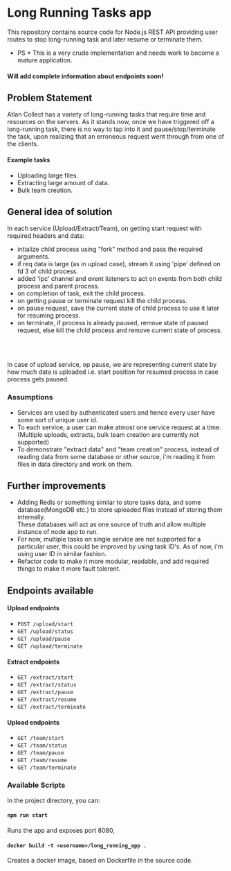 # Long Running Tasks app
This repository contains source code for Node.js REST API providing user routes to stop long-running task and later resume or terminate them.
<br />
* PS * This is a very crude implementation and needs work to become a mature application.

#### Will add complete information about endpoints soon!

## Problem Statement
Atlan Collect has a variety of long-running tasks that require time and resources on the servers. As it stands now, once we have triggered off a long-running task, there is no way to tap into it and pause/stop/terminate the task, upon realizing that an erroneous request went through from one of the clients.
<br />

#### Example tasks
* Uploading large files.
* Extracting large amount of data.
* Bulk team creation.

## General idea of solution
In each service (Upload/Extract/Team), on getting start request with required headers and data:
* intialize child process using "fork" method and pass the required arguments.
* if req data is large (as in upload case), stream it using 'pipe' defined on fd 3 of child process.
* added 'ipc' channel and event listeners to act on events from both child process and parent process.
* on completion of task, exit the child process.
* on getting pause or terminate request kill the child process.
* on pause request, save the current state of child process to use it later for resuming process.
* on terminate, if process is already paused, remove state of paused request, else kill the child process and remove current state of process.

<br />
<br />

In case of upload service, op pause, we are representing current state by how much data is uploaded i.e. start position for resumed process in case process gets paused.

### Assumptions
* Services are used by authenticated users and hence every user have some sort of unique user id.
* To each service, a user can make atmost one service request at a time. (Multiple uploads, extracts, bulk team creation are currently not supported)
* To demonstrate "extract data" and "team creation" process, instead of reading data from some database or other source, i'm reading it from files in data directory and work on them.

## Further improvements
* Adding Redis or something similar to store tasks data, and some database(MongoDB etc.) to store uploaded files instead of storing them internally. <br />
These databases will act as one source of truth and allow multiple instance of node app to run.
* For now, multiple tasks on single service are not supported for a particular user, this could be improved by using task ID's. As of now, i'm using user ID in similar fashion.
* Refactor code to make it more modular, readable, and add required things to make it more fault tolerent.

## Endpoints available

#### Upload endpoints
* `POST /upload/start`
* `GET /upload/status`
* `GET /upload/pause`
* `GET /upload/terminate`

#### Extract endpoints
* `GET /extract/start`
* `GET /extract/status`
* `GET /extract/pause`
* `GET /extract/resume`
* `GET /extract/terminate`

#### Upload endpoints
* `GET /team/start`
* `GET /team/status`
* `GET /team/pause`
* `GET /team/resume`
* `GET /team/terminate`

### Available Scripts
In the project directory, you can:

#### `npm run start`
Runs the app and exposes port 8080,

#### `docker build -t <username>/long_running_app .`
Creates a docker image, based on Dockerfile in the source code.